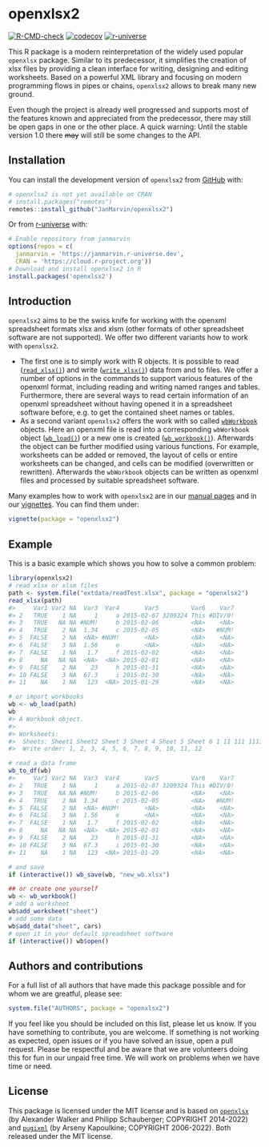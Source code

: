 
<!-- README.md is generated from README.Rmd. Please edit that file -->

# openxlsx2

<!-- badges: start -->

[![R-CMD-check](https://github.com/JanMarvin/openxlsx2/workflows/R-CMD-check/badge.svg)](https://github.com/JanMarvin/openxlsx2/actions)
[![codecov](https://codecov.io/gh/JanMarvin/openxlsx2/branch/main/graph/badge.svg?token=HEZ7rXcZNq)](https://app.codecov.io/gh/JanMarvin/openxlsx2)
[![r-universe](https://janmarvin.r-universe.dev/badges/openxlsx2)](https://janmarvin.r-universe.dev/ui#package:openxlsx2)
<!-- badges: end -->

This R package is a modern reinterpretation of the widely used popular
`openxlsx` package. Similar to its predecessor, it simplifies the
creation of xlsx files by providing a clean interface for writing,
designing and editing worksheets. Based on a powerful XML library and
focusing on modern programming flows in pipes or chains, `openxlsx2`
allows to break many new ground.

Even though the project is already well progressed and supports most of
the features known and appreciated from the predecessor, there may still
be open gaps in one or the other place. A quick warning: Until the
stable version 1.0 there ~~may~~ will still be some changes to the API.

## Installation

You can install the development version of `openxlsx2` from
[GitHub](https://github.com/) with:

``` r
# openxlsx2 is not yet available on CRAN
# install.packages("remotes")
remotes::install_github("JanMarvin/openxlsx2")
```

Or from [r-universe](https://r-universe.dev/) with:

``` r
# Enable repository from janmarvin
options(repos = c(
  janmarvin = 'https://janmarvin.r-universe.dev',
  CRAN = 'https://cloud.r-project.org'))
# Download and install openxlsx2 in R
install.packages('openxlsx2')
```

## Introduction

`openxlsx2` aims to be the swiss knife for working with the openxml
spreadsheet formats xlsx and xlsm (other formats of other spreadsheet
software are not supported). We offer two different variants how to work
with `openxlsx2`.

-   The first one is to simply work with R objects. It is possible to
    read
    ([`read_xlsx()`](https://janmarvin.github.io/openxlsx2/reference/read_xlsx.html))
    and write
    ([`write_xlsx()`](https://janmarvin.github.io/openxlsx2/reference/write_xlsx.html))
    data from and to files. We offer a number of options in the commands
    to support various features of the openxml format, including reading
    and writing named ranges and tables. Furthermore, there are several
    ways to read certain information of an openxml spreadsheet without
    having opened it in a spreadsheet software before, e.g. to get the
    contained sheet names or tables.
-   As a second variant `openxlsx2` offers the work with so called
    [`wbWorkbook`](https://janmarvin.github.io/openxlsx2/reference/wbWorkbook.html)
    objects. Here an openxml file is read into a corresponding
    `wbWorkbook` object
    ([`wb_load()`](https://janmarvin.github.io/openxlsx2/reference/wb_load.html))
    or a new one is created
    ([`wb_workbook()`](https://janmarvin.github.io/openxlsx2/reference/wb_workbook.html)).
    Afterwards the object can be further modified using various
    functions. For example, worksheets can be added or removed, the
    layout of cells or entire worksheets can be changed, and cells can
    be modified (overwritten or rewritten). Afterwards the `wbWorkbook`
    objects can be written as openxml files and processed by suitable
    spreadsheet software.

Many examples how to work with `openxlsx2` are in our [manual
pages](https://janmarvin.github.io/openxlsx2/reference/index.html) and
in our [vignettes](https://janmarvin.github.io/openxlsx2/articles/). You
can find them under:

``` r
vignette(package = "openxlsx2")
```

## Example

This is a basic example which shows you how to solve a common problem:

``` r
library(openxlsx2)
# read xlsx or xlsm files
path <- system.file("extdata/readTest.xlsx", package = "openxlsx2")
read_xlsx(path)
#>     Var1 Var2 NA  Var3  Var4       Var5         Var6    Var7
#> 2   TRUE    1 NA     1     a 2015-02-07 3209324 This #DIV/0!
#> 3   TRUE   NA NA #NUM!     b 2015-02-06         <NA>    <NA>
#> 4   TRUE    2 NA  1.34     c 2015-02-05         <NA>   #NUM!
#> 5  FALSE    2 NA  <NA> #NUM!       <NA>         <NA>    <NA>
#> 6  FALSE    3 NA  1.56     e       <NA>         <NA>    <NA>
#> 7  FALSE    1 NA   1.7     f 2015-02-02         <NA>    <NA>
#> 8     NA   NA NA  <NA>  <NA> 2015-02-01         <NA>    <NA>
#> 9  FALSE    2 NA    23     h 2015-01-31         <NA>    <NA>
#> 10 FALSE    3 NA  67.3     i 2015-01-30         <NA>    <NA>
#> 11    NA    1 NA   123  <NA> 2015-01-29         <NA>    <NA>

# or import workbooks
wb <- wb_load(path)
wb
#> A Workbook object.
#>  
#> Worksheets:
#>  Sheets: Sheet1 Sheet2 Sheet 3 Sheet 4 Sheet 5 Sheet 6 1 11 111 1111 11111 111111 
#>  Write order: 1, 2, 3, 4, 5, 6, 7, 8, 9, 10, 11, 12

# read a data frame
wb_to_df(wb)
#>     Var1 Var2 NA  Var3  Var4       Var5         Var6    Var7
#> 2   TRUE    1 NA     1     a 2015-02-07 3209324 This #DIV/0!
#> 3   TRUE   NA NA #NUM!     b 2015-02-06         <NA>    <NA>
#> 4   TRUE    2 NA  1.34     c 2015-02-05         <NA>   #NUM!
#> 5  FALSE    2 NA  <NA> #NUM!       <NA>         <NA>    <NA>
#> 6  FALSE    3 NA  1.56     e       <NA>         <NA>    <NA>
#> 7  FALSE    1 NA   1.7     f 2015-02-02         <NA>    <NA>
#> 8     NA   NA NA  <NA>  <NA> 2015-02-01         <NA>    <NA>
#> 9  FALSE    2 NA    23     h 2015-01-31         <NA>    <NA>
#> 10 FALSE    3 NA  67.3     i 2015-01-30         <NA>    <NA>
#> 11    NA    1 NA   123  <NA> 2015-01-29         <NA>    <NA>

# and save
if (interactive()) wb_save(wb, "new_wb.xlsx")

## or create one yourself
wb <- wb_workbook()
# add a worksheet
wb$add_worksheet("sheet")
# add some data
wb$add_data("sheet", cars)
# open it in your default spreadsheet software
if (interactive()) wb$open()
```

## Authors and contributions

For a full list of all authors that have made this package possible and
for whom we are greatful, please see:

``` r
system.file("AUTHORS", package = "openxlsx2")
```

If you feel like you should be included on this list, please let us
know. If you have something to contribute, you are welcome. If something
is not working as expected, open issues or if you have solved an issue,
open a pull request. Please be respectful and be aware that we are
volunteers doing this for fun in our unpaid free time. We will work on
problems when we have time or need.

## License

This package is licensed under the MIT license and is based on
[`openxlsx`](https://github.com/ycphs/openxlsx) (by Alexander Walker and
Philipp Schauberger; COPYRIGHT 2014-2022) and
[`pugixml`](https://github.com/zeux/pugixml) (by Arseny Kapoulkine;
COPYRIGHT 2006-2022). Both released under the MIT license.
